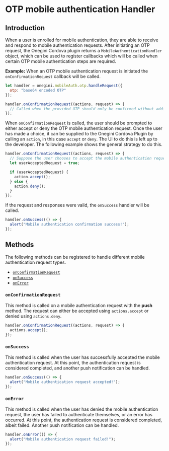 # OTP mobile authentication Handler

<!-- toc -->

## Introduction

When a user is enrolled for mobile authentication, they are able to receive and respond to mobile authentication requests. After initiating an OTP request, the Onegini Cordova plugin returns a `MobileAuthenticationHandler` object, which can be used to register callbacks which will be called when certain OTP mobile authentication steps are required.

**Example:** When an OTP mobile authentication request is initiated the `onConfirmationRequest` callback will be called.

```js
let handler = onegini.mobileAuth.otp.handleRequest({
  otp: "base64 encoded OTP"
});

handler.onConfirmationRequest((actions, request) => {
  // Called when the provided OTP should only be confirmed without additional verification.
});
```

When `onConfirmationRequest` is called, the user should be prompted to either accept or deny the OTP mobile authentication request. Once the user has made a choice, it can be supplied to the Onegini Cordova Plugin by calling an `action`, in this case `accept` or `deny`. The UI to do this is left up to the developer. The following example shows the general strategy to do this.

```js
handler.onConfirmationRequest((actions, request) => {
  // Suppose the user chooses to accept the mobile authentication request.
  let userAcceptedRequest = true;

  if (userAcceptedRequest) {
    action.accept();
  } else {
    action.deny();
  }
});
```

If the request and responses were valid, the `onSuccess` handler will be called.

```js
handler.onSuccess(() => {
  alert("Mobile authentication confirmation success!");
});
```

## Methods

The following methods can be registered to handle different mobile authentication request types.

- [`onConfirmationRequest`](#onconfirmationrequest)
- [`onSuccess`](#onsuccess)
- [`onError`](#onerror)

### `onConfirmationRequest`

This method is called on a mobile authentication request with the **push** method. The request can either be accepted using `actions.accept` or denied using `actions.deny`.

```js
handler.onConfirmationRequest((actions, request) => {
  actions.accept();
});
```

### `onSuccess`

This method is called when the user has successfully accepted the mobile authentication request. At this point, the authentication request is considered completed, and another push notification can be handled.

```js
handler.onSuccess(() => {
  alert("Mobile authentication request accepted!");
});
```

### `onError`

This method is called when the user has denied the mobile authentication request, the user has failed to authenticate themselves, or an error has occurred. At this point, the authentication request is considered completed, albeit failed. Another push notification can be handled.

```js
handler.onError(() => {
  alert("Mobile authentication request failed!");
});
```
